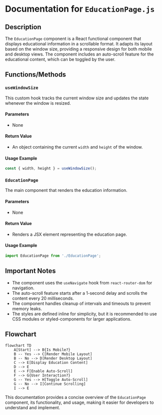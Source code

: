 # Documentation for `EducationPage.js`

## Description
The `EducationPage` component is a React functional component that displays educational information in a scrollable format. It adapts its layout based on the window size, providing a responsive design for both mobile and desktop views. The component includes an auto-scroll feature for the educational content, which can be toggled by the user.

## Functions/Methods

### `useWindowSize`
This custom hook tracks the current window size and updates the state whenever the window is resized.

#### Parameters
- None

#### Return Value
- An object containing the current `width` and `height` of the window.

#### Usage Example
```javascript
const { width, height } = useWindowSize();
```

### `EducationPage`
The main component that renders the education information.

#### Parameters
- None

#### Return Value
- Renders a JSX element representing the education page.

#### Usage Example
```javascript
import EducationPage from './EducationPage';
```

## Important Notes
- The component uses the `useNavigate` hook from `react-router-dom` for navigation.
- The auto-scroll feature starts after a 1-second delay and scrolls the content every 20 milliseconds.
- The component handles cleanup of intervals and timeouts to prevent memory leaks.
- The styles are defined inline for simplicity, but it is recommended to use CSS modules or styled-components for larger applications.

## Flowchart
```mermaid
flowchart TD
    A[Start] --> B{Is Mobile?}
    B -- Yes --> C[Render Mobile Layout]
    B -- No --> D[Render Desktop Layout]
    C --> E[Display Education Content]
    D --> E
    E --> F[Enable Auto-Scroll]
    F --> G{User Interaction?}
    G -- Yes --> H[Toggle Auto-Scroll]
    G -- No --> I[Continue Scrolling]
    I --> E
```

This documentation provides a concise overview of the `EducationPage` component, its functionality, and usage, making it easier for developers to understand and implement.